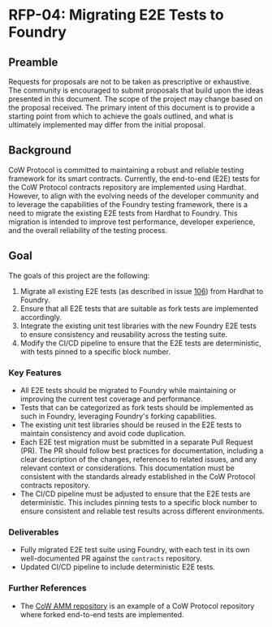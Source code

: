 # RFP-04: Migrating E2E Tests to Foundry

## Preamble

Requests for proposals are not to be taken as prescriptive or exhaustive. The community is encouraged to submit proposals that build upon the ideas presented in this document. The scope of the project may change based on the proposal received. The primary intent of this document is to provide a starting point from which to achieve the goals outlined, and what is ultimately implemented may differ from the initial proposal.

## Background

CoW Protocol is committed to maintaining a robust and reliable testing framework for its smart contracts. Currently, the end-to-end (E2E) tests for the CoW Protocol contracts repository are implemented using Hardhat. However, to align with the evolving needs of the developer community and to leverage the capabilities of the Foundry testing framework, there is a need to migrate the existing E2E tests from Hardhat to Foundry. This migration is intended to improve test performance, developer experience, and the overall reliability of the testing process.

## Goal

The goals of this project are the following:

1. Migrate all existing E2E tests (as described in issue [106](https://github.com/cowprotocol/contracts/issues/106)) from Hardhat to Foundry.
2. Ensure that all E2E tests that are suitable as fork tests are implemented accordingly.
3. Integrate the existing unit test libraries with the new Foundry E2E tests to ensure consistency and reusability across the testing suite.
4. Modify the CI/CD pipeline to ensure that the E2E tests are deterministic, with tests pinned to a specific block number.

### Key Features

- All E2E tests should be migrated to Foundry while maintaining or improving the current test coverage and performance.
- Tests that can be categorized as fork tests should be implemented as such in Foundry, leveraging Foundry's forking capabilities.
- The existing unit test libraries should be reused in the E2E tests to maintain consistency and avoid code duplication.
- Each E2E test migration must be submitted in a separate Pull Request (PR). The PR should follow best practices for documentation, including a clear description of the changes, references to related issues, and any relevant context or considerations. This documentation must be consistent with the standards already established in the CoW Protocol contracts repository.
- The CI/CD pipeline must be adjusted to ensure that the E2E tests are deterministic. This includes pinning tests to a specific block number to ensure consistent and reliable test results across different environments.

### Deliverables

- Fully migrated E2E test suite using Foundry, with each test in its own well-documented PR against the `contracts` repository.
- Updated CI/CD pipeline to include deterministic E2E tests.

### Further References

- The [CoW AMM repository](https://github.com/cowprotocol/cow-amm/tree/test-interface/test/fork) is an example of a CoW Protocol repository where forked end-to-end tests are implemented.
